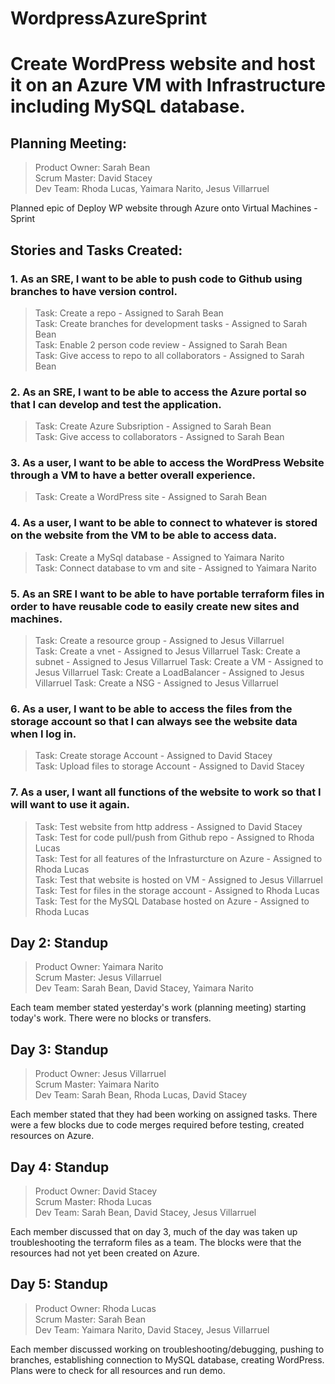 # WordpressAzureSprint
# Create WordPress website and host it on an Azure VM with Infrastructure including MySQL database.

## Planning Meeting:  
>Product Owner: Sarah Bean  
>Scrum Master: David Stacey  
>Dev Team: Rhoda Lucas, Yaimara Narito, Jesus Villarruel  

Planned epic of Deploy WP website through Azure onto Virtual Machines - Sprint  

## Stories and Tasks Created:
### 1. As an SRE, I want to be able to push code to Github using branches to have version control.  
>Task: Create a repo - Assigned to Sarah Bean  
>Task: Create branches for development tasks - Assigned to Sarah Bean  
>Task: Enable 2 person code review - Assigned to Sarah Bean  
>Task: Give access to repo to all collaborators - Assigned to Sarah Bean  
### 2. As an SRE, I want to be able to access the Azure portal so that I can develop and test the application.  
>Task: Create Azure Subsription - Assigned to Sarah Bean  
>Task: Give access to collaborators - Assigned to Sarah Bean  
### 3. As a user, I want to be able to access the WordPress Website through a VM to have a better overall experience.  
>Task: Create a WordPress site - Assigned to Sarah Bean  
### 4. As a user, I want to be able to connect to whatever is stored on the website from the VM to be able to access data.  
>Task: Create a MySql database - Assigned to Yaimara Narito  
>Task: Connect database to vm and site - Assigned to Yaimara Narito  
### 5. As an SRE I want to be able to have portable terraform files in order to have reusable code to easily create new sites and machines.  
>Task: Create a resource group - Assigned to Jesus Villarruel  
>Task: Create a vnet - Assigned to Jesus Villarruel
>Task: Create a subnet - Assigned to Jesus Villarruel
>Task: Create a VM - Assigned to Jesus Villarruel
>Task: Create a LoadBalancer - Assigned to Jesus Villarruel
>Task: Create a NSG - Assigned to Jesus Villarruel
### 6. As a user, I want to be able to access the files from the storage account so that I can always see the website data when I log in.  
>Task: Create storage Account - Assigned to David Stacey  
>Task: Upload files to storage Account - Assigned to David Stacey  
### 7. As a user, I want all functions of the website to work so that I will want to use it again.<br>
>Task: Test website from http address - Assigned to David Stacey<br>
>Task: Test for code pull/push from Github repo - Assigned to Rhoda Lucas<br>
>Task: Test for all features of the Infrasturcture on Azure - Assigned to Rhoda Lucas<br>
>Task: Test that website is hosted on VM - Assigned to Jesus Villarruel<br>
>Task: Test for files in the storage account - Assigned to Rhoda Lucas<br>
>Task: Test for the MySQL Database hosted on Azure - Assigned to Rhoda Lucas<br>

## Day 2: Standup<br>
>Product Owner: Yaimara Narito<br>
>Scrum Master: Jesus Villarruel<br>
>Dev Team: Sarah Bean, David Stacey, Yaimara Narito<br>

Each team member stated yesterday's work (planning meeting) starting today's work. There were no blocks or transfers.

## Day 3: Standup<br>
>Product Owner: Jesus Villarruel<br>
>Scrum Master: Yaimara Narito<br>
>Dev Team: Sarah Bean, Rhoda Lucas, David Stacey<br>

Each member stated that they had been working on assigned tasks. There were a few blocks due to code merges required before testing, created resources on Azure.

## Day 4: Standup<br>
>Product Owner: David Stacey<br>
>Scrum Master: Rhoda Lucas<br>
>Dev Team: Sarah Bean, David Stacey, Jesus Villarruel<br>

Each member discussed that on day 3, much of the day was taken up troubleshooting the terraform files as a team. The blocks were that the resources had not yet been created on Azure.

## Day 5: Standup<br>
>Product Owner: Rhoda Lucas<br>
>Scrum Master: Sarah Bean<br>
>Dev Team: Yaimara Narito, David Stacey, Jesus Villarruel<br>

Each member discussed working on troubleshooting/debugging, pushing to branches, establishing connection to MySQL database, creating WordPress. Plans were to check for all resources and run demo.




  
